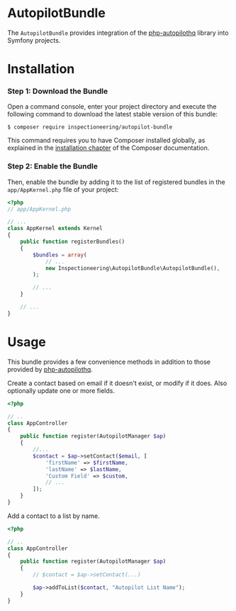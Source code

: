 AutopilotBundle
===============

The `AutopilotBundle` provides integration of the [php-autopilothq](https://github.com/dekalee/php-autopilothq) library into Symfony projects.

Installation
============

### Step 1: Download the Bundle

Open a command console, enter your project directory and execute the
following command to download the latest stable version of this bundle:

```console
$ composer require inspectioneering/autopilot-bundle
```

This command requires you to have Composer installed globally, as explained
in the [installation chapter](https://getcomposer.org/doc/00-intro.md)
of the Composer documentation.

### Step 2: Enable the Bundle

Then, enable the bundle by adding it to the list of registered bundles
in the `app/AppKernel.php` file of your project:

```php
<?php
// app/AppKernel.php

// ...
class AppKernel extends Kernel
{
    public function registerBundles()
    {
        $bundles = array(
            // ...
            new Inspectioneering\AutopilotBundle\AutopilotBundle(),
        );

        // ...
    }

    // ...
}
```

Usage
=====

This bundle provides a few convenience methods in addition to those provided by [php-autopilothq](https://github.com/dekalee/php-autopilothq).

Create a contact based on email if it doesn't exist, or modify if it does. Also optionally update one or more fields.

```php
<?php

// ..
class AppController
{
    public function register(AutopilotManager $ap)
    {
        //...
        $contact = $ap->setContact($email, [
            'firstName' => $firstName,
            'lastName' => $lastName,
            'Custom Field' => $custom,
            // ...
        ]);
    }
}
```

Add a contact to a list by name.

```php
<?php

// ..
class AppController
{
    public function register(AutopilotManager $ap)
    {
        // $contact = $ap->setContact(...)

        $ap->addToList($contact, "Autopilot List Name");
    }
}
```
